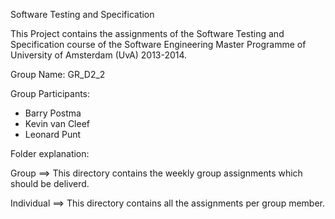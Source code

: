 Software Testing and Specification 

This Project contains the assignments of the Software Testing and Specification course of the Software Engineering Master Programme of University of Amsterdam (UvA) 2013-2014.

Group Name: GR_D2_2

Group Participants:
- Barry Postma
- Kevin van Cleef
- Leonard Punt

Folder explanation:

Group ==>		This directory contains the weekly group assignments which should be deliverd.

Individual ==>  	This directory contains all the assignments per group member.

